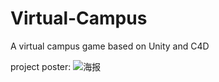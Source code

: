 # Virtual-Campus
A virtual campus game based on Unity and C4D

project poster:
![海报](https://github.com/cys02/Virtual-Campus/assets/115866262/c7bb3d0b-4198-46e0-953b-2f603c478bf8)

